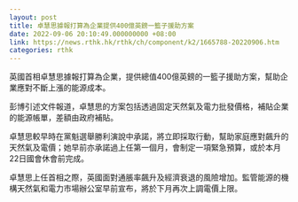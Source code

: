 ```yaml
---
layout: post
title: 卓慧思據報打算為企業提供400億英鎊一籃子援助方案
date: 2022-09-06 20:10:49.000000000 +08:00
link: https://news.rthk.hk/rthk/ch/component/k2/1665788-20220906.htm
categories: rthk
---
```


英國首相卓慧思據報打算為企業，提供總值400億英鎊的一籃子援助方案，幫助企業應對不斷上漲的能源成本。

彭博引述文件報道，卓慧思的方案包括透過固定天然氣及電力批發價格，補貼企業的能源帳單，差額由政府補貼。

卓慧思較早時在黨魁選舉勝利演說中承諾，將立即採取行動，幫助家庭應對飆升的天然氣及電價；她早前亦承諾過上任第一個月，會制定一項緊急預算，或於本月22日國會休會前完成。

卓慧思上任首相之際，英國面對通脹率飆升及經濟衰退的風險增加。監管能源的機構天然氣和電力市場辦公室早前宣布，將於下月再次上調電價上限。

